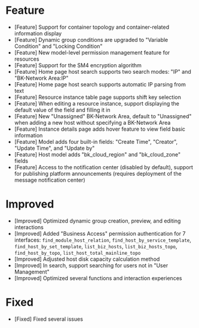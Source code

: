 # Feature

- [Feature] Support for container topology and container-related information display
- [Feature] Dynamic group conditions are upgraded to "Variable Condition" and "Locking Condition"
- [Feature] New model-level permission management feature for resources
- [Feature] Support for the SM4 encryption algorithm
- [Feature] Home page host search supports two search modes: "IP" and "BK-Network Area:IP"
- [Feature] Home page host search supports automatic IP parsing from text
- [Feature] Resource instance table page supports shift key selection
- [Feature] When editing a resource instance, support displaying the default value of the field and filling it in
- [Feature] New "Unassigned" BK-Network Area, default to "Unassigned" when adding a new host without specifying a BK-Network Area
- [Feature] Instance details page adds hover feature to view field basic information
- [Feature] Model adds four built-in fields: "Create Time", "Creator", "Update Time", and "Update by"
- [Feature] Host model adds "bk_cloud_region" and "bk_cloud_zone" fields
- [Feature] Access to the notification center (disabled by default), support for publishing platform announcements (requires deployment of the message notification center)

# Improved

- [Improved] Optimized dynamic group creation, preview, and editing interactions
- [Improved] Added "Business Access" permission authentication for 7 interfaces: `find_module_host_relation`, `find_host_by_service_template`, `find_host_by_set_template`, `list_biz_hosts`, `list_biz_hosts_topo`, `find_host_by_topo`, `list_host_total_mainline_topo`
- [Improved] Adjusted host disk capacity calculation method
- [Improved] In search, support searching for users not in "User Management"
- [Improved] Optimized several functions and interaction experiences

# Fixed

- [Fixed] Fixed several issues
